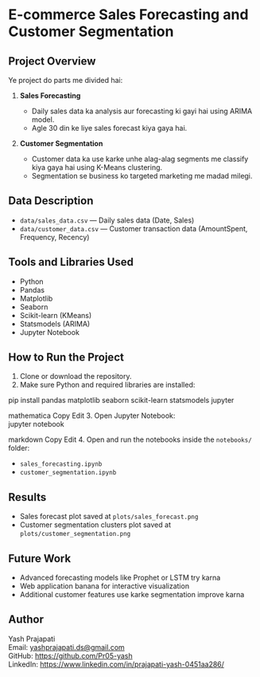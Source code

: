 # E-commerce Sales Forecasting and Customer Segmentation

## Project Overview
Ye project do parts me divided hai:

1. **Sales Forecasting**  
   - Daily sales data ka analysis aur forecasting ki gayi hai using ARIMA model.  
   - Agle 30 din ke liye sales forecast kiya gaya hai.  

2. **Customer Segmentation**  
   - Customer data ka use karke unhe alag-alag segments me classify kiya gaya hai using K-Means clustering.  
   - Segmentation se business ko targeted marketing me madad milegi.

## Data Description
- `data/sales_data.csv` — Daily sales data (Date, Sales)  
- `data/customer_data.csv` — Customer transaction data (AmountSpent, Frequency, Recency)

## Tools and Libraries Used
- Python  
- Pandas  
- Matplotlib  
- Seaborn  
- Scikit-learn (KMeans)  
- Statsmodels (ARIMA)  
- Jupyter Notebook  

## How to Run the Project
1. Clone or download the repository.  
2. Make sure Python and required libraries are installed:  

pip install pandas matplotlib seaborn scikit-learn statsmodels jupyter

mathematica
Copy
Edit
3. Open Jupyter Notebook:  
jupyter notebook

markdown
Copy
Edit
4. Open and run the notebooks inside the `notebooks/` folder:  
- `sales_forecasting.ipynb`  
- `customer_segmentation.ipynb`  

## Results
- Sales forecast plot saved at `plots/sales_forecast.png`  
- Customer segmentation clusters plot saved at `plots/customer_segmentation.png`  

## Future Work
- Advanced forecasting models like Prophet or LSTM try karna  
- Web application banana for interactive visualization  
- Additional customer features use karke segmentation improve karna  

## Author
Yash Prajapati  
Email: yashprajapati.ds@gmail.com  
GitHub: https://github.com/Pr05-yash  
LinkedIn: https://www.linkedin.com/in/prajapati-yash-0451aa286/
